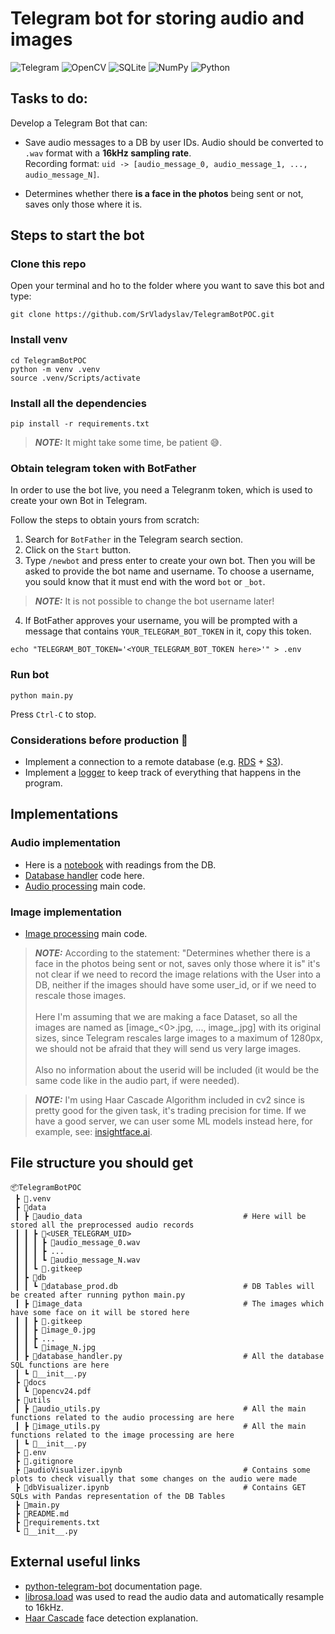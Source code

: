 # Telegram bot for storing audio and images 

![Telegram](https://img.shields.io/badge/Telegram-2CA5E0?style=flat-square&logo=telegram&logoColor=white) ![OpenCV](https://img.shields.io/badge/opencv-%23white.svg?style=flat-square&logo=opencv&logoColor=white) 	![SQLite](https://img.shields.io/badge/sqlite-%2307405e.svg?style=flat-square&logo=sqlite&logoColor=white) ![NumPy](https://img.shields.io/badge/numpy-%23013243.svg?style=flat-square&logo=numpy&logoColor=white) ![Python](https://img.shields.io/badge/python-3670A0?style=flat-square&logo=python&logoColor=ffdd54)

## Tasks to do:
Develop a Telegram Bot that can:
- Save audio messages to a DB by user IDs. Audio should be converted to `.wav` format with a **16kHz sampling rate**. <br> Recording format: `uid -> [audio_message_0, audio_message_1, ..., audio_message_N]`.

- Determines whether there **is a face in the photos** being sent or not, saves only those where it is.

## Steps to start the bot

### Clone this repo
Open your terminal and ho to the folder where you want to save this bot and type:
```
git clone https://github.com/SrVladyslav/TelegramBotPOC.git
```

### Install venv
```
cd TelegramBotPOC
python -m venv .venv
source .venv/Scripts/activate
```

### Install all the dependencies
```
pip install -r requirements.txt
```
> **_NOTE:_** It might take some time, be patient 😅.

### Obtain telegram token with BotFather
In order to use the bot live, you need a Telegranm token, which is used to create your own Bot in Telegram. <br>

Follow the steps to obtain yours from scratch:

1. Search for `BotFather` in the Telegram search section.
2. Click on the `Start` button.
3. Type `/newbot` and press enter to create your own bot. Then you will be asked to provide the bot name and username. To choose a username, you sould know that it must end with the word `bot` or `_bot`.
> **_NOTE:_** It is not possible to change the bot username later!
4. If BotFather approves your username, you will be prompted with a message that contains `YOUR_TELEGRAM_BOT_TOKEN` in it, copy this token.


```
echo "TELEGRAM_BOT_TOKEN='<YOUR_TELEGRAM_BOT_TOKEN here>'" > .env
```

### Run bot
```
python main.py
```
Press `Ctrl-C` to stop.

### Considerations before production 🤗
- Implement a connection to a remote database (e.g. [RDS](https://aws.amazon.com/es/rds/) + [S3](https://aws.amazon.com/es/s3/)).
- Implement a [logger](https://www.geeksforgeeks.org/logging-in-python/) to keep track of everything that happens in the program.

## Implementations
### Audio implementation
- Here is a [notebook](https://github.com/SrVladyslav/TelegramBotPOC/blob/main/dbVisualizer.ipynb) with readings from the DB.
- [Database handler](https://github.com/SrVladyslav/TelegramBotPOC/blob/main/data/database_handler.py) code here.
- [Audio processing](https://github.com/SrVladyslav/TelegramBotPOC/blob/main/utils/audio_utils.py) main code.

### Image implementation
- [Image processing](https://github.com/SrVladyslav/TelegramBotPOC/blob/main/utils/image_utils.py) main code.

> **_NOTE:_** According to the statement: "Determines whether there is a face in 
    the photos being sent or not, saves only those where it is" it's not clear 
    if we need to record the image relations with the User into a DB, neither
    if the images should have some user_id, or if we need to rescale those images. <br><br>
    Here I'm assuming that we are making a face Dataset, so all the images 
    are named as [image_<0>.jpg, ..., image_<N>.jpg] with its original sizes, since Telegram rescales large images to a maximum of 1280px, we should not be afraid that they will send us very large images. <br><br>
    Also no information about the userid will be included (it would be the same 
    code like in the audio part, if were needed).

> **_NOTE:_** I'm using Haar Cascade Algorithm included in cv2 since is pretty good for the given task, it's trading precision for time. If we have a good server, we can user some ML models instead here, for example, see: [insightface.ai](https://insightface.ai/).


## File structure you should get
```
📦TelegramBotPOC
 ┣ 📂.venv
 ┣ 📂data
 ┃ ┣ 📂audio_data                                    # Here will be stored all the preprocessed audio records
 ┃ ┃ ┣ 📂<USER_TELEGRAM_UID>
 ┃ ┃ ┃ ┣ 📜audio_message_0.wav
 ┃ ┃ ┃ ┣ ...
 ┃ ┃ ┃ ┗ 📜audio_message_N.wav
 ┃ ┃ ┗ 📜.gitkeep
 ┃ ┣ 📂db
 ┃ ┃ ┗ 📜database_prod.db                            # DB Tables will be created after running python main.py
 ┃ ┣ 📂image_data                                    # The images which have some face on it will be stored here
 ┃ ┃ ┣ 📜.gitkeep
 ┃ ┃ ┣ 📜image_0.jpg
 ┃ ┃ ┣ ...
 ┃ ┃ ┗ 📜image_N.jpg
 ┃ ┣ 📜database_handler.py                           # All the database SQL functions are here
 ┃ ┗ 📜__init__.py
 ┣ 📂docs
 ┃ ┗ 📜opencv24.pdf
 ┣ 📂utils
 ┃ ┣ 📜audio_utils.py                                # All the main functions related to the audio processing are here
 ┃ ┣ 📜image_utils.py                                # All the main functions related to the image processing are here
 ┃ ┗ 📜__init__.py
 ┣ 📜.env
 ┣ 📜.gitignore
 ┣ 📜audioVisualizer.ipynb                           # Contains some plots to check visually that some changes on the audio were made
 ┣ 📜dbVisualizer.ipynb                              # Contains GET SQLs with Pandas representation of the DB Tables
 ┣ 📜main.py
 ┣ 📜README.md
 ┣ 📜requirements.txt
 ┗ 📜__init__.py
```

## External useful links
- [python-telegram-bot](https://docs.python-telegram-bot.org/en/v21.1.1/index.html) documentation page.
- [librosa.load](https://librosa.org/doc/0.10.1/generated/librosa.load.html) was used to read the audio data and automatically resample to 16kHz.
- [Haar Cascade](https://towardsdatascience.com/face-detection-with-haar-cascade-727f68dafd08) face detection explanation.
